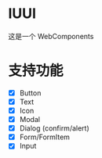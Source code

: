 # IUUI

这是一个 WebComponents

# 支持功能

-   [x] Button
-   [x] Text
-   [x] Icon
-   [x] Modal
-   [x] Dialog (confirm/alert)
-   [x] Form/FormItem
-   [x] Input
